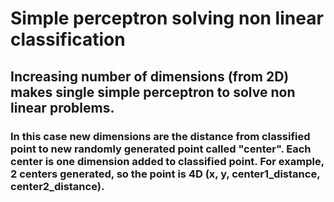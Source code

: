 # Simple perceptron solving non linear classification
## Increasing number of dimensions (from 2D) makes single simple perceptron to solve non linear problems.
### In this case new dimensions are the distance from classified point to new randomly generated point called "center". Each center is one dimension added to classified point. For example, 2 centers generated, so the point is 4D (x, y, center1_distance, center2_distance).